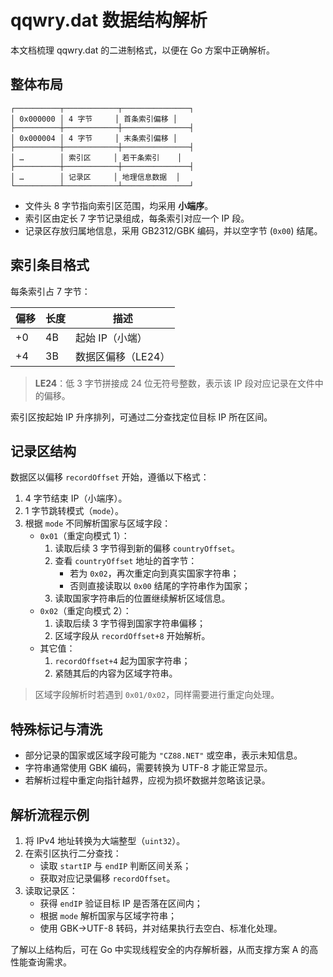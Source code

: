 # qqwry.dat 数据结构解析

本文档梳理 qqwry.dat 的二进制格式，以便在 Go 方案中正确解析。

## 整体布局

```
┌──────────┬────────────┬───────────────┐
│ 0x000000 │ 4 字节     │ 首条索引偏移 │
├──────────┼────────────┼───────────────┤
│ 0x000004 │ 4 字节     │ 末条索引偏移 │
├──────────┼────────────┼───────────────┤
│ …        │ 索引区     │ 若干条索引    │
├──────────┼────────────┼───────────────┤
│ …        │ 记录区     │ 地理信息数据  │
└──────────┴────────────┴───────────────┘
```

- 文件头 8 字节指向索引区范围，均采用 **小端序**。
- 索引区由定长 7 字节记录组成，每条索引对应一个 IP 段。
- 记录区存放归属地信息，采用 GB2312/GBK 编码，并以空字节 (`0x00`) 结尾。

## 索引条目格式

每条索引占 7 字节：

| 偏移 | 长度 | 描述             |
| ---- | ---- | ---------------- |
| +0   | 4B   | 起始 IP（小端）  |
| +4   | 3B   | 数据区偏移（LE24） |

> **LE24**：低 3 字节拼接成 24 位无符号整数，表示该 IP 段对应记录在文件中的偏移。

索引区按起始 IP 升序排列，可通过二分查找定位目标 IP 所在区间。

## 记录区结构

数据区以偏移 `recordOffset` 开始，遵循以下格式：

1. 4 字节结束 IP（小端序）。
2. 1 字节跳转模式（`mode`）。
3. 根据 `mode` 不同解析国家与区域字段：
   - `0x01`（重定向模式 1）：
     1. 读取后续 3 字节得到新的偏移 `countryOffset`。
     2. 查看 `countryOffset` 地址的首字节：
        - 若为 `0x02`，再次重定向到真实国家字符串；
        - 否则直接读取以 `0x00` 结尾的字符串作为国家；
     3. 读取国家字符串后的位置继续解析区域信息。
   - `0x02`（重定向模式 2）：
     1. 读取后续 3 字节得到国家字符串偏移；
     2. 区域字段从 `recordOffset+8` 开始解析。
   - 其它值：
     1. `recordOffset+4` 起为国家字符串；
     2. 紧随其后的内容为区域字符串。

> 区域字段解析时若遇到 `0x01/0x02`，同样需要进行重定向处理。

## 特殊标记与清洗

- 部分记录的国家或区域字段可能为 `"CZ88.NET"` 或空串，表示未知信息。
- 字符串通常使用 GBK 编码，需要转换为 UTF-8 才能正常显示。
- 若解析过程中重定向指针越界，应视为损坏数据并忽略该记录。

## 解析流程示例

1. 将 IPv4 地址转换为大端整型（`uint32`）。
2. 在索引区执行二分查找：
   - 读取 `startIP` 与 `endIP` 判断区间关系；
   - 获取对应记录偏移 `recordOffset`。
3. 读取记录区：
   - 获得 `endIP` 验证目标 IP 是否落在区间内；
   - 根据 `mode` 解析国家与区域字符串；
   - 使用 GBK→UTF-8 转码，并对结果执行去空白、标准化处理。

了解以上结构后，可在 Go 中实现线程安全的内存解析器，从而支撑方案 A 的高性能查询需求。
